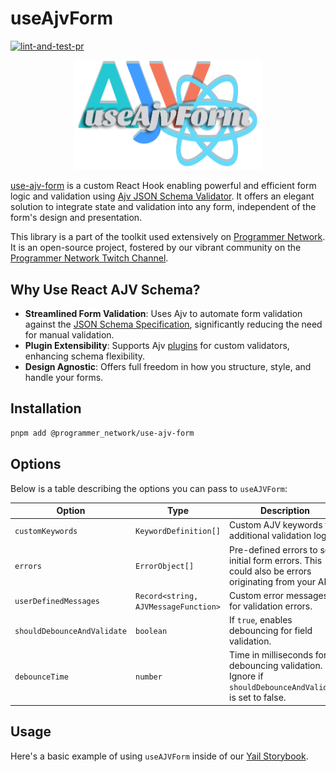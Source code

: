 # useAjvForm

[![lint-and-test-pr](https://github.com/Programmer-Network/use-ajv-form/actions/workflows/lint-and-test.yaml/badge.svg)](https://github.com/Programmer-Network/use-ajv-form/actions/workflows/lint-and-test.yaml)

<p align="center" style="width:300px; margin: auto;">
  <img src="./assets/ajv-react.png">
</p>

[use-ajv-form](https://github.com/agjs/use-ajv-form) is a custom React Hook enabling powerful and efficient form logic and validation using [Ajv JSON Schema Validator](https://ajv.js.org/). It offers an elegant solution to integrate state and validation into any form, independent of the form's design and presentation.

This library is a part of the toolkit used extensively on [Programmer Network](https://programmer.network/). It is an open-source project, fostered by our vibrant community on the [Programmer Network Twitch Channel](https://twitch.tv/programmer_network).

## Why Use React AJV Schema?

- **Streamlined Form Validation**: Uses Ajv to automate form validation against the [JSON Schema Specification](https://json-schema.org/specification.html), significantly reducing the need for manual validation.
- **Plugin Extensibility**: Supports Ajv [plugins](https://ajv.js.org/packages/) for custom validators, enhancing schema flexibility.
- **Design Agnostic**: Offers full freedom in how you structure, style, and handle your forms.

## Installation

```bash
pnpm add @programmer_network/use-ajv-form
```

## Options

Below is a table describing the options you can pass to `useAJVForm`:

| Option                      | Type                                 | Description                                                                                            |
| --------------------------- | ------------------------------------ | ------------------------------------------------------------------------------------------------------ |
| `customKeywords`            | `KeywordDefinition[]`                | Custom AJV keywords for additional validation logic.                                                   |
| `errors`                    | `ErrorObject[]`                      | Pre-defined errors to set initial form errors. This could also be errors originating from your API.    |
| `userDefinedMessages`       | `Record<string, AJVMessageFunction>` | Custom error messages for validation errors.                                                           |
| `shouldDebounceAndValidate` | `boolean`                            | If `true`, enables debouncing for field validation.                                                    |
| `debounceTime`              | `number`                             | Time in milliseconds for debouncing validation. Ignore if `shouldDebounceAndValidate` is set to false. |

## Usage

Here's a basic example of using `useAJVForm` inside of our [Yail Storybook](https://yail.programmer.network/?path=/docs/input-forms--docs).
